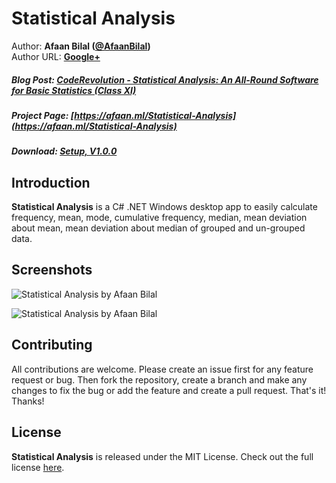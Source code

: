 Statistical Analysis
==============

Author: **Afaan Bilal ([@AfaanBilal](https://github.com/AfaanBilal))**   
Author URL: **[Google+](https://google.com/+AfaanBilal)**

##### Blog Post: [CodeRevolution - Statistical Analysis: An All-Round Software for Basic Statistics (Class XI)](https://www.coderevolution.tk/2015/05/statistical-analysis-all-round-software.html)
##### Project Page: [https://afaan.ml/Statistical-Analysis](https://afaan.ml/Statistical-Analysis)
##### Download: [Setup, V1.0.0](https://afaan.ml/Statistical-Analysis/Statistical-Analysis-1.0.0-Setup.zip)

## Introduction
**Statistical Analysis** is a C# .NET Windows desktop app to easily calculate frequency, mean, 
mode, cumulative frequency, median, mean deviation about mean, mean deviation about median of
grouped and un-grouped data. 

## Screenshots
![Statistical Analysis by Afaan Bilal](https://lh3.googleusercontent.com/-MgSwlMyFrZA/VUyZpw91DbI/AAAAAAAABJQ/0VcEXxomPlA/StatisticalAnalysis_01_small%25255B6%25255D.jpg?imgmax=800 "Statistical Analysis by Afaan Bilal")
  
![Statistical Analysis by Afaan Bilal](https://lh3.googleusercontent.com/-dCJKrZ-GDuA/VUyZlEvzELI/AAAAAAAABJA/8JAvuLYBvvc/StatisticalAnalysis_02_small%25255B17%25255D.jpg?imgmax=800 "Statistical Analysis by Afaan Bilal")

## Contributing
All contributions are welcome. Please create an issue first for any feature request
or bug. Then fork the repository, create a branch and make any changes to fix the bug 
or add the feature and create a pull request. That's it!
Thanks!

## License
**Statistical Analysis** is released under the MIT License.
Check out the full license [here](LICENSE).
